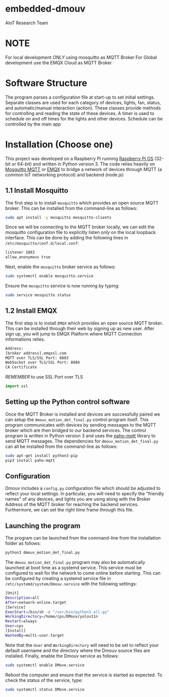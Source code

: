 # embedded-dmouv

AIoT Research Team

# NOTE

For local development _ONLY_ using mosquitto as MQTT Broker
For Global development use the EMQX Cloud as MQTT Broker

# Software Structure

The program parses a configuration file at start-up to set initial settings.
Separate classes are used for each category of devices, lights,
fan, status, and automatic/manual interaction (action). These classes provide methods for controlling and reading the state of these devices.
A timer is used to schedule on and off times for the lights and other devices. Schedule can be controlled by the main app

# Installation (Choose one)

This project was developed on a Raspberry Pi running
[Raspberry Pi OS](https://www.raspberrypi.org/software/operating-systems/)
(32-bit or 64-bit) and written in Python version 3.
The code relies heavily on [Mosquitto MQTT](https://mosquitto.org/) or [EMQX](htttps://emqx.com)
to bridge a network of devices through MQTT (a common IoT networking protocol) and backend (node.js)

## 1.1 Install Mosquitto

The first step is to install `mosquitto` which provides an open source MQTT broker.
This can be installed from the command-line as follows:

```bash
sudo apt install -y mosquitto mosquitto-clients
```

Since we will be connecting to the MQTT broker locally, we can edit the mosquitto
configuration file to explicitly listen _only_ on the local loopback interface.
This can be done by adding the following lines in `/etc/mosquitto/conf.d/local.conf`:

```bash
listener 1883
allow_anonymous true
```

Next, enable the `mosquitto` broker service as follows:

```bash
sudo systemctl enable mosquitto.service
```

Ensure the `mosquitto` service is now running by typing:

```bash
sudo service mosquitto status
```

## 1.2 Install EMQX

The first step is to install `EMQX` which provides an open source MQTT broker.
This can be installed through their web by signing up as new user. After sign up, you will jump to EMQX Platform where MQTT Connection informations relies.

```bash
Address:
[broker address].emqxsl.com
MQTT over TLS/SSL Port: 8883
WebSocket over TLS/SSL Port: 8084
CA Certificate
```

_REMEMBER_ to use SSL Port over TLS

```python
import ssl
```

## Setting up the Python control software

Once the MQTT Broker is installed and devices are successfully paired we can setup the
`dmouv_motion_det_final.py` control program itself. This program communicates with devices by
sending messages to the MQTT broker which are then bridged to our backend services.
The control program is written in Python version 3 and uses the
[paho-mqtt](https://www.eclipse.org/paho/index.php?page=clients/python/index.php) library to send
MQTT messages. The dependencies for `dmouv_motion_det_final.py` can all be installed from the command-line as follows:

```bash
sudo apt-get install python3-pip
pip3 install paho-mqtt
```

## Configuration

Dmouv includes a `config.py` configuration file which should be adjusted to reflect
your local settings. In particular, you will need to specify the "friendly names" of any devices, and lights you are using along with the Broker Address of the MQTT broker for
reaching the backend services.
Furthermore, we can set the right time frame through this file.

## Launching the program

The program can be launched from the command-line from the installation folder as follows:

```bash
python3 dmouv_motion_det_final.py
```

The `dmouv_motion_det_final.py` program may also be automatically launched at boot time as a systemd service.
This service must be configured to wait for the network to come online before starting.
This can be configured by creating a systemd service file in `/etc/systemd/system/Dmouv.service`
with the following settings:

```bash
[Unit]
Description=all
After=network-online.target
[Service]
ExecStart=/bin/sh -c "/usr/bin/python3 all.py"
WorkingDirectory=/home/cps/DMouv/yolov11n
Restart=always
User=cps
[Install]
WantedBy=multi-user.target
```

Note that the `User` and `WorkingDirectory` will need to be set to reflect
your default username and the directory where the Dmouv source files are installed.
Finally, enable the Dmouv service as follows:

```bash
sudo systemctl enable DMove.service
```

Reboot the computer and ensure that the service is started as expected. To check the status
of the service, type:

```bash
sudo systemctl status DMove.service
```

